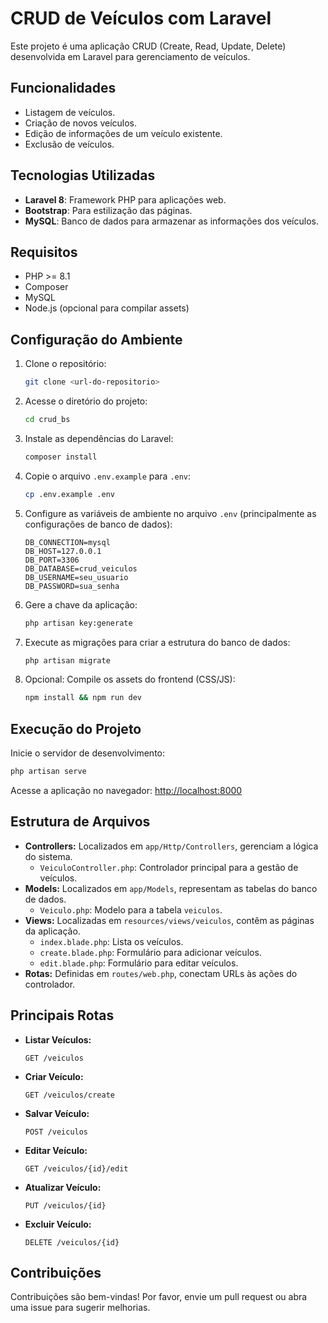 # CRUD de Veículos com Laravel

Este projeto é uma aplicação CRUD (Create, Read, Update, Delete) desenvolvida em Laravel para gerenciamento de veículos.

## Funcionalidades
- Listagem de veículos.
- Criação de novos veículos.
- Edição de informações de um veículo existente.
- Exclusão de veículos.

## Tecnologias Utilizadas
- **Laravel 8**: Framework PHP para aplicações web.
- **Bootstrap**: Para estilização das páginas.
- **MySQL**: Banco de dados para armazenar as informações dos veículos.

## Requisitos
- PHP >= 8.1
- Composer
- MySQL
- Node.js (opcional para compilar assets)

## Configuração do Ambiente
1. Clone o repositório:
   ```bash
   git clone <url-do-repositorio>
   ```
2. Acesse o diretório do projeto:
   ```bash
   cd crud_bs
   ```
3. Instale as dependências do Laravel:
   ```bash
   composer install
   ```
4. Copie o arquivo `.env.example` para `.env`:
   ```bash
   cp .env.example .env
   ```
5. Configure as variáveis de ambiente no arquivo `.env` (principalmente as configurações de banco de dados):
   ```env
   DB_CONNECTION=mysql
   DB_HOST=127.0.0.1
   DB_PORT=3306
   DB_DATABASE=crud_veiculos
   DB_USERNAME=seu_usuario
   DB_PASSWORD=sua_senha
   ```
6. Gere a chave da aplicação:
   ```bash
   php artisan key:generate
   ```
7. Execute as migrações para criar a estrutura do banco de dados:
   ```bash
   php artisan migrate
   ```
8. Opcional: Compile os assets do frontend (CSS/JS):
   ```bash
   npm install && npm run dev
   ```

## Execução do Projeto
Inicie o servidor de desenvolvimento:
```bash
php artisan serve
```
Acesse a aplicação no navegador: [http://localhost:8000](http://localhost:8000)

## Estrutura de Arquivos
- **Controllers:** Localizados em `app/Http/Controllers`, gerenciam a lógica do sistema.
  - `VeiculoController.php`: Controlador principal para a gestão de veículos.
- **Models:** Localizados em `app/Models`, representam as tabelas do banco de dados.
  - `Veiculo.php`: Modelo para a tabela `veiculos`.
- **Views:** Localizadas em `resources/views/veiculos`, contêm as páginas da aplicação.
  - `index.blade.php`: Lista os veículos.
  - `create.blade.php`: Formulário para adicionar veículos.
  - `edit.blade.php`: Formulário para editar veículos.
- **Rotas:** Definidas em `routes/web.php`, conectam URLs às ações do controlador.

## Principais Rotas
- **Listar Veículos:**
  ```
  GET /veiculos
  ```
- **Criar Veículo:**
  ```
  GET /veiculos/create
  ```
- **Salvar Veículo:**
  ```
  POST /veiculos
  ```
- **Editar Veículo:**
  ```
  GET /veiculos/{id}/edit
  ```
- **Atualizar Veículo:**
  ```
  PUT /veiculos/{id}
  ```
- **Excluir Veículo:**
  ```
  DELETE /veiculos/{id}
  ```

## Contribuições
Contribuições são bem-vindas! Por favor, envie um pull request ou abra uma issue para sugerir melhorias.



